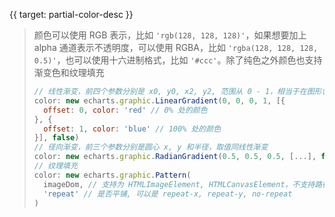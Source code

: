 {{ target: partial-color-desc }}

> 颜色可以使用 RGB 表示，比如 `'rgb(128, 128, 128)'`，如果想要加上 alpha 通道表示不透明度，可以使用 RGBA，比如 `'rgba(128, 128, 128, 0.5)'`，也可以使用十六进制格式，比如 `'#ccc'`。除了纯色之外颜色也支持渐变色和纹理填充
> ```js
> // 线性渐变，前四个参数分别是 x0, y0, x2, y2, 范围从 0 - 1，相当于在图形包围盒中的百分比，如果最后一个参数传 true，则该四个值是绝对的像素位置
> color: new echarts.graphic.LinearGradient(0, 0, 0, 1, [{
>   offset: 0, color: 'red' // 0% 处的颜色
> }, {
>   offset: 1, color: 'blue' // 100% 处的颜色
> }], false)
> // 径向渐变，前三个参数分别是圆心 x, y 和半径，取值同线性渐变
> color: new echarts.graphic.RadianGradient(0.5, 0.5, 0.5, [...], false)
> // 纹理填充
> color: new echarts.graphic.Pattern(
>   imageDom, // 支持为 HTMLImageElement, HTMLCanvasElement，不支持路径字符串
>   'repeat' // 是否平铺, 可以是 repeat-x, repeat-y, no-repeat
> )
> ```